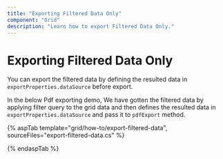 ```yaml
---
title: "Exporting Filtered Data Only"
component: "Grid"
description: "Learn how to export Filtered Data Only."
---
```


# Exporting Filtered Data Only

You can export the filtered data by defining the resulted data in `exportProperties.dataSource` before export.

In the below Pdf exporting demo, We have gotten the filtered data by applying filter query to the grid data and then defines the resulted data in `exportProperties.dataSource` and pass it to `pdfExport` method.

{% aspTab template="grid/how-to/export-filtered-data", sourceFiles="export-filtered-data.cs" %}

{% endaspTab %}
